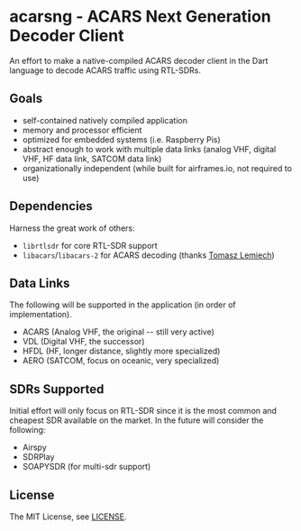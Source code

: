 # acarsng - ACARS Next Generation Decoder Client

An effort to make a native-compiled ACARS decoder client in the Dart language to decode ACARS traffic using RTL-SDRs.

## Goals

* self-contained natively compiled application
* memory and processor efficient
* optimized for embedded systems (i.e. Raspberry Pis)
* abstract enough to work with multiple data links (analog VHF, digital VHF, HF data link, SATCOM data link)
* organizationally independent (while built for airframes.io, not required to use)

## Dependencies

Harness the great work of others:
* `librtlsdr` for core RTL-SDR support
* `libacars`/`libacars-2` for ACARS decoding (thanks [Tomasz Lemiech](https://github.com/szpajder))

## Data Links

The following will be supported in the application (in order of implementation).

* ACARS (Analog VHF, the original -- still very active)
* VDL (Digital VHF, the successor)
* HFDL (HF, longer distance, slightly more specialized)
* AERO (SATCOM, focus on oceanic, very specialized)

## SDRs Supported

Initial effort will only focus on RTL-SDR since it is the most common and cheapest SDR available on the market. In the future
will consider the following:

* Airspy
* SDRPlay
* SOAPYSDR (for multi-sdr support)

## License

The MIT License, see [LICENSE](https://raw.githubusercontent.com/renggli/dart-rtlsdr/master/LICENSE).
